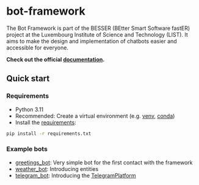 # bot-framework

The Bot Framework is part of the BESSER (BEtter Smart Software fastER) project at the Luxembourg Institute of Science
and Technology (LIST). It aims to make the design and implementation of chatbots easier and accessible for everyone.

**Check out the official [documentation](https://besserbot-framework.readthedocs.io/en/latest/).**

## Quick start

### Requirements

- Python 3.11
- Recommended: Create a virtual environment
  (e.g. [venv](https://docs.python.org/3/library/venv.html),
  [conda](https://conda.io/projects/conda/en/latest/user-guide/tasks/manage-environments.html))
- Install the [requirements](requirements.txt):

```bash
pip install -r requirements.txt
```

### Example bots

- [greetings_bot](besser/bot/test/examples/greetings_bot.py): Very simple bot for the first contact with the framework
- [weather_bot](besser/bot/test/examples/weather_bot.py): Introducing entities
- [telegram_bot](besser/bot/test/examples/telegram_bot.py): Introducing the [TelegramPlatform](besser/bot/test/examples/telegram_bot.py)
